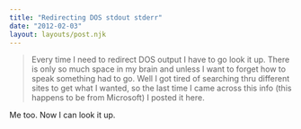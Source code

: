 ```yaml
---
title: "Redirecting DOS stdout stderr"
date: "2012-02-03"
layout: layouts/post.njk
---
```


> Every time I need to redirect DOS output I have to go look it up. There is only so much space in my brain and unless I want to forget how to speak something had to go. Well I got tired of searching thru different sites to get what I wanted, so the last time I came across this info (this happens to be from Microsoft) I posted it here.

Me too. Now I can look it up.
